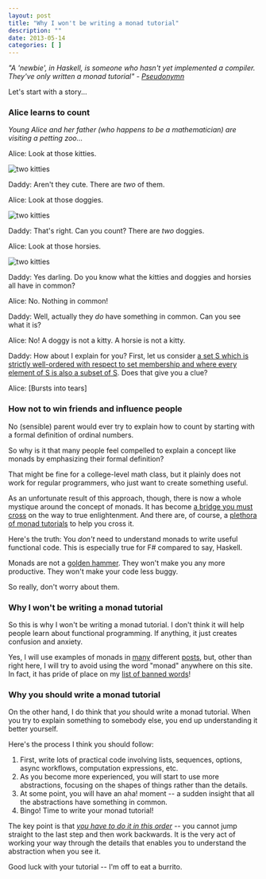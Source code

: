 ```yaml
---
layout: post
title: "Why I won't be writing a monad tutorial"
description: ""
date: 2013-05-14
categories: [ ]
---
```


*"A 'newbie', in Haskell, is someone who hasn't yet implemented a compiler. They've only written a monad tutorial" - [Pseudonymn](http://sequence.complete.org/node?page=10)*

Let's start with a story...

### Alice learns to count

*Young Alice and her father (who happens to be a mathematician) are visiting a petting zoo...*

Alice: Look at those kitties.

![two kitties](./two_kitties.jpg)

Daddy: Aren't they cute. There are *two* of them.

Alice: Look at those doggies.

![two kitties](./two_puppies.jpg)

Daddy: That's right. Can you count? There are *two* doggies.

Alice: Look at those horsies.

![two kitties](./two_horses.jpg)

Daddy: Yes darling. Do you know what the kitties and doggies and horsies all have in common?

Alice: No. Nothing in common!

Daddy: Well, actually they *do* have something in common. Can you see what it is?

Alice: No! A doggy is not a kitty.  A horsie is not a kitty.

Daddy: How about I explain for you?  First, let us consider [a set S which is strictly well-ordered with respect to set membership and where every element of S is also a subset of S](http://en.wikipedia.org/wiki/Ordinal_number#Von_Neumann_definition_of_ordinals). Does that give you a clue?

Alice: [Bursts into tears]

### How not to win friends and influence people

No (sensible) parent would ever try to explain how to count by starting with a formal definition of ordinal numbers.

So why is it that many people feel compelled to explain a concept like monads by emphasizing their formal definition?

That might be fine for a college-level math class, but it plainly does not work for regular programmers, who just want to create something useful.

As an unfortunate result of this approach, though, there is now a whole mystique around the concept of monads. It has become [a bridge you must cross](http://www.thefreedictionary.com/pons+asinorum) on the way to true enlightenment. And there are, of course, a [plethora of monad tutorials](http://www.haskell.org/haskellwiki/Monad_tutorials_timeline) to help you cross it.

Here's the truth: You *don't* need to understand monads to write useful functional code. This is especially true for F# compared to say, Haskell.

Monads are not a [golden hammer](http://en.wikipedia.org/wiki/Law_of_the_instrument). They won't make you any more productive. They won't make your code less buggy.

So really, don't worry about them.

### Why I won't be writing a monad tutorial

So this is why I won't be writing a monad tutorial. I don't think it will help people learn about functional programming. If anything, it just creates confusion and anxiety.

Yes, I will use examples of monads in [many](/posts/recipe-part2/) different [posts](/posts/computation-expressions-wrapper-types/), but, other than right here, I will try to avoid using the word "monad" anywhere on this site. In fact, it has pride of place on my [list of banned words](/about/#banned)!


### Why you should write a monad tutorial

On the other hand, I do think that *you* should write a monad tutorial.  When you try to explain something to somebody else, you end up understanding it better yourself.

Here's the process I think you should follow:

1. First, write lots of practical code involving lists, sequences, options, async workflows, computation expressions, etc.
1. As you become more experienced, you will start to use more abstractions, focusing on the shapes of things rather than the details.
1. At some point, you will have an aha! moment -- a sudden insight that all the abstractions have something in common.
1. Bingo! Time to write your monad tutorial!

The key point is that [*you have to do it in this order*](http://byorgey.wordpress.com/2009/01/12/abstraction-intuition-and-the-monad-tutorial-fallacy/) -- you cannot jump straight to the last step and then work backwards. It is the very act of working your way through the details that enables you to understand the abstraction when you see it.

Good luck with your tutorial -- I'm off to eat a burrito.









